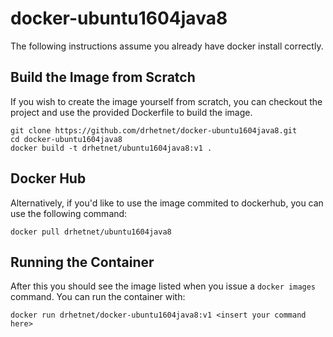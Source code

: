 # docker-ubuntu1604java8
The following instructions assume you already have docker install correctly. 

## Build the Image from Scratch
If you wish to create the image yourself from scratch, you can checkout the project and use the provided Dockerfile to build the image.
```
git clone https://github.com/drhetnet/docker-ubuntu1604java8.git
cd docker-ubuntu1604java8
docker build -t drhetnet/ubuntu1604java8:v1 .
```

## Docker Hub
Alternatively, if you'd like to use the image commited to dockerhub, you can use the following command:
```
docker pull drhetnet/ubuntu1604java8
```

## Running the Container
After this you should see the image listed when you issue a `docker images` command. You can run the container with:
```
docker run drhetnet/docker-ubuntu1604java8:v1 <insert your command here>
```
